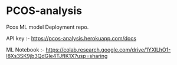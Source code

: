 # PCOS-analysis
Pcos  ML model Deployment repo.

API key :-
https://pcos-analysis.herokuapp.com/docs

ML Notebook :-
https://colab.research.google.com/drive/1YXlLhO1-l8Xs3SK9jb3QdGIe4TJfIK1X?usp=sharing
